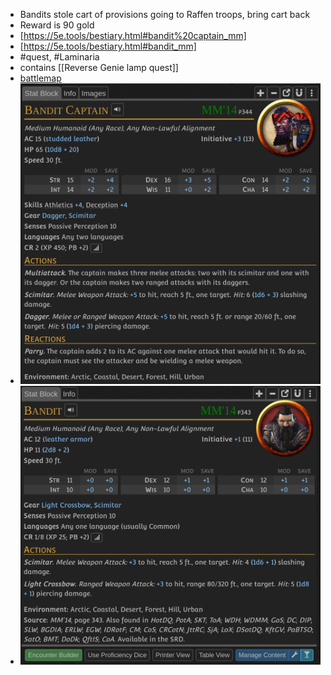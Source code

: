 - Bandits stole cart of provisions going to Raffen troops, bring cart back
- Reward is 90 gold
- [https://5e.tools/bestiary.html#bandit%20captain_mm]
- [https://5e.tools/bestiary.html#bandit_mm]
- #quest, #Laminaria
- contains [[Reverse Genie lamp quest]]
- [battlemap](../battle_maps/bandit_camp.xcf)
- ![Screenshot_20241030_221707.png](../assets/Screenshot_20241030_221707_1730323043743_0.png)
- ![Screenshot_20241030_221636.png](../assets/Screenshot_20241030_221636_1730323053638_0.png)